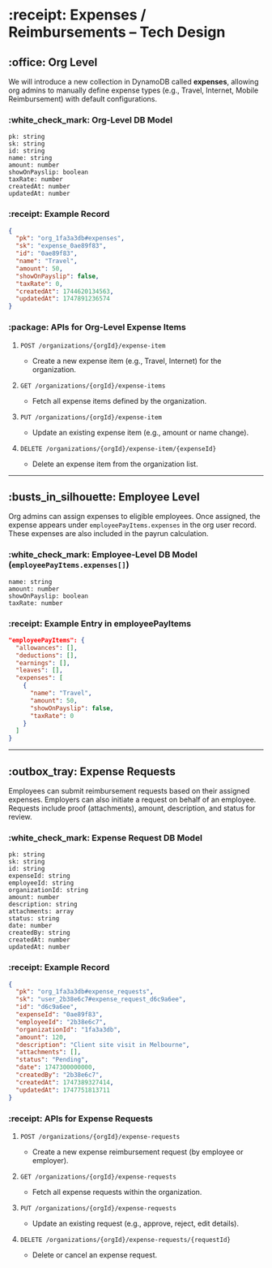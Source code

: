 # \:receipt: Expenses / Reimbursements – Tech Design

## \:office: Org Level

We will introduce a new collection in DynamoDB called **expenses**, allowing org admins to manually define expense types (e.g., Travel, Internet, Mobile Reimbursement) with default configurations.

### \:white\_check\_mark: Org-Level DB Model

```
pk: string
sk: string
id: string
name: string
amount: number
showOnPayslip: boolean
taxRate: number
createdAt: number
updatedAt: number
```

### \:receipt: Example Record

```json
{
  "pk": "org_1fa3a3db#expenses",
  "sk": "expense_0ae89f83",
  "id": "0ae89f83",
  "name": "Travel",
  "amount": 50,
  "showOnPayslip": false,
  "taxRate": 0,
  "createdAt": 1744620134563,
  "updatedAt": 1747891236574
}
```

### \:package: APIs for Org-Level Expense Items

1. `POST /organizations/{orgId}/expense-item`

   * Create a new expense item (e.g., Travel, Internet) for the organization.

2. `GET /organizations/{orgId}/expense-items`

   * Fetch all expense items defined by the organization.

3. `PUT /organizations/{orgId}/expense-item`

   * Update an existing expense item (e.g., amount or name change).

4. `DELETE /organizations/{orgId}/expense-item/{expenseId}`

   * Delete an expense item from the organization list.

---

## \:busts\_in\_silhouette: Employee Level

Org admins can assign expenses to eligible employees. Once assigned, the expense appears under `employeePayItems.expenses` in the org user record. These expenses are also included in the payrun calculation.

### \:white\_check\_mark: Employee-Level DB Model (`employeePayItems.expenses[]`)

```
name: string
amount: number
showOnPayslip: boolean
taxRate: number
```

### \:receipt: Example Entry in employeePayItems

```json
"employeePayItems": {
  "allowances": [],
  "deductions": [],
  "earnings": [],
  "leaves": [],
  "expenses": [
    {
      "name": "Travel",
      "amount": 50,
      "showOnPayslip": false,
      "taxRate": 0
    }
  ]
}
```

---

## \:outbox\_tray: Expense Requests

Employees can submit reimbursement requests based on their assigned expenses. Employers can also initiate a request on behalf of an employee. Requests include proof (attachments), amount, description, and status for review.

### \:white\_check\_mark: Expense Request DB Model

```
pk: string
sk: string
id: string
expenseId: string
employeeId: string
organizationId: string
amount: number
description: string
attachments: array
status: string
date: number
createdBy: string
createdAt: number
updatedAt: number
```

### \:receipt: Example Record

```json
{
  "pk": "org_1fa3a3db#expense_requests",
  "sk": "user_2b38e6c7#expense_request_d6c9a6ee",
  "id": "d6c9a6ee",
  "expenseId": "0ae89f83",
  "employeeId": "2b38e6c7",
  "organizationId": "1fa3a3db",
  "amount": 120,
  "description": "Client site visit in Melbourne",
  "attachments": [],
  "status": "Pending",
  "date": 1747300000000,
  "createdBy": "2b38e6c7",
  "createdAt": 1747389327414,
  "updatedAt": 1747751813711
}
```

### \:receipt: APIs for Expense Requests

1. `POST /organizations/{orgId}/expense-requests`

   * Create a new expense reimbursement request (by employee or employer).

2. `GET /organizations/{orgId}/expense-requests`

   * Fetch all expense requests within the organization.

3. `PUT /organizations/{orgId}/expense-requests`

   * Update an existing request (e.g., approve, reject, edit details).

4. `DELETE /organizations/{orgId}/expense-requests/{requestId}`

   * Delete or cancel an expense request.
